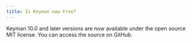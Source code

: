 ```yaml
---
title: Is Keyman now Free?
---
```


Keyman 10.0 and later versions are now available under the open source
MIT license. You can access the source on GitHub.
